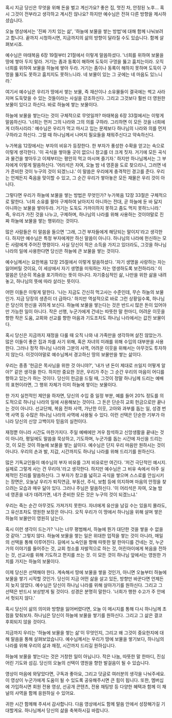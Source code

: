혹시 지금 당신은 무엇을 위해 돈을 벌고 계신가요?
좋은 집, 멋진 차, 안정된 노후… 혹시 그것이 전부라고 생각하고 계시진 않나요?
하지만 예수님은 전혀 다른 방향을 제시하셨습니다.

오늘 영상에서는 '진짜 가치 있는 삶', '하늘에 보물을 쌓는 방법'에 대해 함께 나눠보려고 합니다.
끝까지 시청하시면, 지금까지의 삶의 방향이 달라질 수도 있습니다. 함께 살펴보시죠.

예수님은 마태복음 6장 19절부터 21절에서 이렇게 말씀하셨다.
'너희를 위하여 보물을 땅에 쌓아 두지 말라. 거기는 좀과 동록이 해하며 도둑이 구멍을 뚫고 훔치는이라. 오직 너희를 위하여 보물을 하늘에 쌓아 두라. 거기는 좀이나 동록이 해하지 못하며 도둑이 구멍을 뚫지도 못하고 훔치지도 못하느니라. 네 보물이 있는 그 곳에는 네 마음도 있느니라.'

여기서 예수님은 우리가 땅에서 쌓는 보물, 즉 재산이나 소유물들이 결국에는 썩고 사라지며 도둑맞을 수 있는 것들이라는 사실을 강조하신다.
그리고 그것보다 훨씬 더 영원한 보물이 있다고 하신다. 바로 하늘에 쌓는 보물이다.

하늘에 보물을 쌓는다는 것이 구체적으로 무엇일까?
마태복음 6장 33절에서는 이렇게 말씀하신다.
'너희는 먼저 그의 나라와 그의 의를 구하라. 그리하면 이 모든 것을 너희에게 더하시리라.'
예수님은 우리가 먹고 마시고 입는 문제보다 하나님의 나라와 의를 먼저 구하라고 하신다. 그럴 때 하나님께서 나머지 필요들을 채워주신다고 약속하신다.

누가복음 12장에서는 부자의 비유가 등장한다.
한 부자가 풍성한 수확을 얻고는 속으로 이렇게 생각한다.
'이 곡식을 쌓아둘 곳이 없으니 창고를 더 크게 짓자. 거기에 모든 곡식과 물건을 쌓아두고 이제부터는 평안히 먹고 마시며 즐기자.'
하지만 하나님께서는 그 부자에게 이렇게 말씀하신다.
'어리석은 자여, 오늘 밤 네 영혼을 도로 찾으리니, 그러면 네가 준비한 것이 누구의 것이 되겠느냐.'
이 말씀은 우리에게 충격적인 경고를 준다. 우리는 언제든지 죽음을 맞이할 수 있고, 그 순간 우리가 쌓아놓은 모든 재물은 우리 것이 아니다.

그렇다면 우리가 하늘에 보물을 쌓는 방법은 무엇인가?
누가복음 12장 33절은 구체적으로 말한다.
'너희 소유를 팔아 구제하여 낡아지지 아니하는 전대, 곧 하늘에 둔 바 닳지 아니하는 보물을 쌓아두라. 거기는 도둑도 가까이하지 못하고 좀도 먹지 못하느니라.'
즉, 우리가 가진 것을 나누고, 구제하며, 하나님의 나라를 위해 사용하는 것이야말로 진짜 하늘에 보물을 쌓는 행위라는 것이다.

많은 사람들은 이 말씀을 들으면 '그래, 그건 부자들에게 해당되는 말이지'라고 생각한다.
하지만 예수님은 특정 부자에게만 하신 말씀이 아니다.
하나님의 나라에 헌신하는 모든 사람에게 주어진 명령이다.
사실 당신이 적은 소득을 가지고 있더라도, 그것을 하나님 나라의 일에 사용한다면 당신은 하늘에 큰 보물을 쌓는 것이다.

예수님께서는 요한복음 12장 25절에서 이렇게 말씀하셨다.
'자기 생명을 사랑하는 자는 잃어버릴 것이요, 이 세상에서 자기 생명을 미워하는 자는 영생하도록 보전하리라.'
이 말씀은 단순히 목숨을 포기하라는 뜻이 아니다.
자기중심적인 삶, 나만을 위한 삶을 내려놓고, 하나님의 뜻에 따라 살라는 뜻이다.

어떤 이들은 이렇게 말한다.
'나는 지금도 간신히 먹고사는 수준인데, 무슨 하늘의 보물인가. 지금 당장의 생존이 더 급하다.'
하지만 역설적으로 바로 그런 상황일수록, 하나님은 당신의 헌신을 귀하게 보신다.
하늘에 보물을 쌓는다는 것은 반드시 많은 돈이 있어야만 가능한 일이 아니다.
작은 선행, 누군가에게 건네는 따뜻한 말 한마디, 어려운 이웃을 향한 작은 도움, 교회와 선교를 향한 마음과 기도조차도 하나님 나라에서는 값진 보물이다.

혹시 당신은 지금까지 재정을 다룰 때 오직 나와 내 가족만을 생각하며 살진 않았는가.
많은 이들이 좋은 집과 차를 사기 위해, 혹은 자녀의 미래를 위해 수입의 대부분을 사용한다.
그러나 정작 하나님 나라와 그분의 사역, 어려운 이웃을 위해서는 아무것도 투자하지 않는다.
이것이야말로 예수님께서 경고하신 땅의 보물만을 쌓는 삶이다.

우리는 종종 '헌금은 목사님을 위한 것 아니야?', '내가 낸 돈이 제대로 쓰일지 어떻게 알아?' 같은 생각을 한다. 하지만 중요한 것은, 우리가 주는 그 순간 우리의 마음이 어디를 향하고 있는가 하는 것이다.
당신이 헌금을 드릴 때, 그것이 정말 하나님께 드리는 예배의 표현이라면, 그 행위 자체가 이미 하늘에 쌓이는 보물이다.

한 가지 실천적인 제안을 하자면, 당신의 수입 중 일정 부분, 예를 들어 20% 정도를 의도적으로 하나님 나라의 일에 사용해보는 것이다.
그 돈은 단순히 교회 헌금으로만 끝나는 것이 아니다.
선교단체, 복음 전파 사역, 가난한 이웃, 고아와 과부를 돕는 일, 성경 번역 사역 등 수많은 하나님 나라의 사역에 사용될 수 있다.
이런 선택은 단순한 기부가 아니라 당신의 신앙 고백이자 믿음의 실천이다.

재정뿐 아니라 시간도 마찬가지다.
주일 예배에만 겨우 참석하고 신앙생활을 끝내는 것이 아니라, 평일에도 말씀을 묵상하고, 기도하며, 누군가를 돕는 시간에 자신을 드리는 것, 이 모든 것이 하늘에 보물을 쌓는 삶이다.
예수님은 단지 우리 마음만 원하시는 것이 아니다.
우리의 손과 발, 지갑, 시간까지도 하나님 나라를 위해 드리기를 원하신다.

많은 기독교인들이 예수님의 부자 비유를 그저 비유로만 여긴다.
'저건 극단적인 예시지. 실제로 그렇게 사는 건 무리야.'라고 생각한다.
하지만 예수님은 그 비유 속에서 아주 실제적인 진리를 말씀하신다.
그 부자가 창고를 넓히고 곡식을 쌓으며 스스로를 안심시키는 장면은, 오늘날 우리가 퇴직연금, 부동산, 주식, 보험 등에 의지하며 마음의 안정을 찾으려는 모습과 매우 닮아 있다.
그러나 주님은 말씀하신다.
'이 어리석은 자여, 오늘 밤 네 영혼을 내가 데려가면, 네가 준비한 모든 것은 누구의 것이 되겠느냐.'

우리는 죽는 순간 아무것도 가져가지 못한다.
자녀에게 유산을 남길 수는 있을지 몰라도, 그 유산조차도 영원한 보장은 아니다.
오직 우리가 이 땅에서 하나님을 위해 살며 쌓은 하늘의 보물만이 영원히 남는다.

혹시 이런 생각이 드는가?
'나는 너무 평범해서, 하늘에 뭔가 대단한 것을 쌓을 수 없을 것 같아.'
그렇지 않다.
하늘에 보물을 쌓는 일은 위대한 업적을 쌓는 것이 아니라, 매일의 선택을 통해 이루어진다.
길에서 노숙인을 향해 따뜻한 말 한마디를 건네는 것, 누군가의 이야기를 들어주는 것, 교회 청소를 자발적으로 하는 것, 어린아이에게 복음을 전하는 것, 선교사를 위해 기도하고 편지를 쓰는 것.
이 모든 것이 하나님 앞에서는 영원한 가치를 가지는 하늘의 보물이다.

이제 당신은 선택해야 한다.
계속해서 땅에 보물을 쌓을 것인가, 아니면 오늘부터 하늘에 보물을 쌓기 시작할 것인가.
당신이 지금 어떤 삶을 살고 있든, 방향만 바꾼다면 언제든지 늦지 않았다.
예수님은 당신이 하나님 나라를 위해 살아가기를 원하신다.
그리고 그 선택은 반드시 보상받게 될 것이다.
성경은 분명히 말한다.
'너희가 행한 수고가 주 안에서 헛되지 않다.'

혹시 당신이 삶의 의미와 방향을 잃어버렸다면, 오늘 이 메시지를 통해 다시 하나님께 초점을 맞춰보자.
하나님은 당신이 하늘에 보물을 쌓기를 원하신다.
그리고 그 삶은 결코 후회되지 않을 것이다.

지금까지 우리는 '하늘에 보물을 쌓는 삶'이 무엇인지, 그리고 왜 그것이 중요한지에 대해 말씀을 통해 살펴보았습니다.
예수님께서는 우리가 땅에 보물을 쌓기보다, 하나님의 나라를 위해 우리의 삶과 재정, 시간까지 드리길 원하십니다.

하늘에 보물을 쌓는다는 것은 거창한 일이 아닙니다.
작은 나눔, 따뜻한 말 한마디, 진심 어린 기도와 섬김.
당신의 오늘의 선택이 영원을 향한 발걸음이 될 수 있습니다.

영상이 마음에 와닿았다면, 구독과 좋아요, 그리고 덧글로 여러분의 생각을 나눠주세요.
이 영상이 누군가에게 도움이 될 수 있도록 공유해주시면 큰 힘이 됩니다.
또한, 멤버십에 가입하시면 회원 전용 영상, 선공개 콘텐츠, 전용 채팅방 등 다양한 혜택과 함께 이 채널의 사역을 함께 응원하실 수 있어요.

귀한 시간 함께해 주셔서 감사합니다.
다음 영상에서도 함께 말씀 안에서 성장해가길 기대할게요. 하나님께서 당신의 삶을 축복하시길 바랍니다.